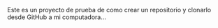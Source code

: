 Este es un proyecto de prueba de como crear un repositorio y clonarlo desde GitHub a mi computadora...
